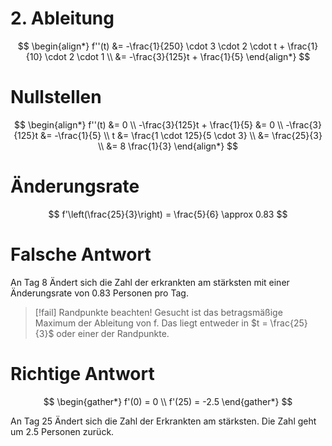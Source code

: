 # 2. Ableitung

$$
\begin{align*}
f''(t) &= -\frac{1}{250} \cdot 3 \cdot 2 \cdot t +
	\frac{1}{10} \cdot 2 \cdot 1 \\
	&= -\frac{3}{125}t + \frac{1}{5}
\end{align*}
$$

# Nullstellen

$$
\begin{align*}
	f''(t) &= 0 \\
	-\frac{3}{125}t + \frac{1}{5} &= 0 \\
	-\frac{3}{125}t &= -\frac{1}{5} \\
	t &= \frac{1 \cdot 125}{5 \cdot 3} \\
	&= \frac{25}{3} \\
	&= 8 \frac{1}{3}
\end{align*}
$$

# Änderungsrate

$$
f'\left(\frac{25}{3}\right) = \frac{5}{6} \approx 0.83
$$

# Falsche Antwort

An Tag 8 Ändert sich die Zahl der erkrankten am stärksten mit einer Änderungsrate von 0.83 Personen pro Tag.

> [!fail] Randpunkte beachten!
> Gesucht ist das betragsmäßige Maximum der Ableitung von f. Das liegt entweder in $t = \frac{25}{3}$ oder einer der Randpunkte.

# Richtige Antwort

$$
\begin{gather*}
	f'(0) = 0 \\
	f'(25) = -2.5
\end{gather*}
$$

An Tag 25 Ändert sich die Zahl der Erkrankten am stärksten. Die Zahl geht um 2.5 Personen zurück.
